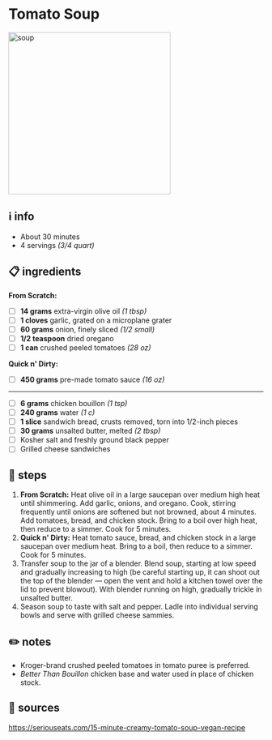 # Tomato Soup  
<img src="https://www.moma.org/d/assets/W1siZiIsIjIwMTUvMTAvMjEvOTY0aWFsdm96Yl9zb3VwY2FuLmpwZyJdLFsicCIsImNvbnZlcnQiLCItcXVhbGl0eSA5MCAtcmVzaXplIDIwMDB4MjAwMFx1MDAzZSJdXQ/soupcan.jpg" alt="soup" width="320"/>  

## ℹ️ info  
* About 30 minutes  
* 4 servings *(3/4 quart)*  

## 📋 ingredients  

**From Scratch:**  

- [ ] **14	grams**	extra-virgin olive oil *(1 tbsp)*
- [ ] **1	cloves**	garlic, grated on a microplane grater
- [ ] **60	grams**	onion, finely sliced *(1/2 small)*
- [ ] **1/2	teaspoon**	dried oregano
- [ ] **1	can**	crushed peeled tomatoes *(28 oz)*

**Quick n' Dirty:**  

- [ ] **450	grams** pre-made tomato sauce *(16 oz)*
---
- [ ] **6	grams** chicken bouillon *(1 tsp)*
- [ ] **240	grams**	water *(1 c)*
- [ ] **1	slice**	sandwich bread, crusts removed, torn into 1/2-inch pieces
- [ ] **30	grams**	unsalted butter, melted *(2 tbsp)*
- [ ] Kosher salt and freshly ground black pepper
- [ ] Grilled cheese sandwiches

## 🔪 steps  
1. **From Scratch:** Heat olive oil in a large saucepan over medium high heat until shimmering. Add garlic, onions, and oregano. Cook, stirring frequently until onions are softened but not browned, about 4 minutes. Add tomatoes, bread, and chicken stock. Bring to a boil over high heat, then reduce to a simmer. Cook for 5 minutes.
1. **Quick n' Dirty:** Heat tomato sauce, bread, and chicken stock in a large saucepan over medium heat. Bring to a boil, then reduce to a simmer. Cook for 5 minutes.
2. Transfer soup to the jar of a blender. Blend soup, starting at low speed and gradually increasing to high (be careful starting up, it can shoot out the top of the blender — open the vent and hold a kitchen towel over the lid to prevent blowout). With blender running on high, gradually trickle in unsalted butter.
3. Season soup to taste with salt and pepper. Ladle into individual serving bowls and serve with  grilled cheese sammies.

## ✏️ notes  
* Kroger-brand crushed peeled tomatoes in tomato puree is preferred.
* *Better Than Bouillon* chicken base and water used in place of chicken stock.

## 🔗 sources  
https://seriouseats.com/15-minute-creamy-tomato-soup-vegan-recipe  
